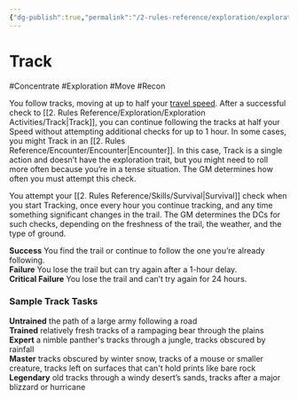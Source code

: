 ```yaml
---
{"dg-publish":true,"permalink":"/2-rules-reference/exploration/exploration-activities/track/","noteIcon":""}
---
```


# Track
#Concentrate #Exploration #Move #Recon 

You follow tracks, moving at up to half your [travel speed](https://2e.aonprd.com/Rules.aspx?ID=470). After a successful check to [[2. Rules Reference/Exploration/Exploration Activities/Track\|Track]], you can continue following the tracks at half your Speed without attempting additional checks for up to 1 hour. In some cases, you might Track in an [[2. Rules Reference/Encounter/Encounter\|Encounter]]. In this case, Track is a single action and doesn’t have the exploration trait, but you might need to roll more often because you’re in a tense situation. The GM determines how often you must attempt this check.  
  
You attempt your [[2. Rules Reference/Skills/Survival\|Survival]] check when you start Tracking, once every hour you continue tracking, and any time something significant changes in the trail. The GM determines the DCs for such checks, depending on the freshness of the trail, the weather, and the type of ground.  
  
**Success** You find the trail or continue to follow the one you’re already following.  
**Failure** You lose the trail but can try again after a 1-hour delay.  
**Critical Failure** You lose the trail and can’t try again for 24 hours.

### Sample Track Tasks

**Untrained** the path of a large army following a road  
**Trained** relatively fresh tracks of a rampaging bear through the plains  
**Expert** a nimble panther's tracks through a jungle, tracks obscured by rainfall  
**Master** tracks obscured by winter snow, tracks of a mouse or smaller creature, tracks left on surfaces that can't hold prints like bare rock  
**Legendary** old tracks through a windy desert’s sands, tracks after a major blizzard or hurricane